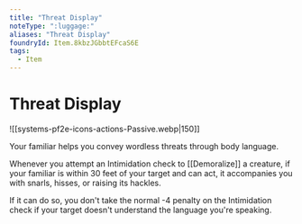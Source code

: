 ```yaml
---
title: "Threat Display"
noteType: ":luggage:"
aliases: "Threat Display"
foundryId: Item.8kbzJGbbtEFcaS6E
tags:
  - Item
---
```


# Threat Display
![[systems-pf2e-icons-actions-Passive.webp|150]]

Your familiar helps you convey wordless threats through body language.

Whenever you attempt an Intimidation check to [[Demoralize]] a creature, if your familiar is within 30 feet of your target and can act, it accompanies you with snarls, hisses, or raising its hackles.

If it can do so, you don't take the normal -4 penalty on the Intimidation check if your target doesn't understand the language you're speaking.
